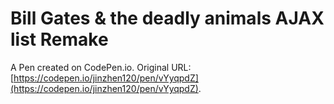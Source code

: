 # Bill Gates & the deadly animals AJAX list Remake

A Pen created on CodePen.io. Original URL: [https://codepen.io/jinzhen120/pen/vYyqpdZ](https://codepen.io/jinzhen120/pen/vYyqpdZ).

